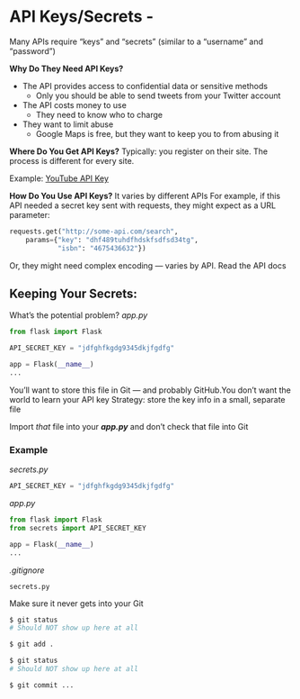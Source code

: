 # API Keys/Secrets - 

Many APIs require “keys” and “secrets” (similar to a “username” and “password”)

**Why Do They Need API Keys?**
- The API provides access to confidential data or sensitive methods
    - Only you should be able to send tweets from your Twitter account
- The API costs money to use
    - They need to know who to charge
- They want to limit abuse
    - Google Maps is free, but they want to keep you to from abusing it

**Where Do You Get API Keys?**
Typically: you register on their site. The process is different for every site.

Example: [YouTube API Key](https://console.developers.google.com/apis/credentials/)

**How Do You Use API Keys?**
It varies by different APIs
For example, if this API needed a secret key sent with requests, they might expect as a URL parameter:

```python
requests.get("http://some-api.com/search",
    params={"key": "dhf489tuhdfhdskfsdfsd34tg",
            "isbn": "4675436632"})
```

Or, they might need complex encoding — varies by API. Read the API docs

## Keeping Your Secrets:
What’s the potential problem?
_app.py_
```python
from flask import Flask

API_SECRET_KEY = "jdfghfkgdg9345dkjfgdfg"

app = Flask(__name__)
...
```

You’ll want to store this file in Git — and probably GitHub.You don’t want the world to learn your API key
Strategy: store the key info in a small, separate file

Import *that* file into your ***app.py*** and don’t check that file into Git

### Example
_secrets.py_
```python
API_SECRET_KEY = "jdfghfkgdg9345dkjfgdfg"
```

_app.py_
```python
from flask import Flask
from secrets import API_SECRET_KEY

app = Flask(__name__)
...
```

_.gitignore_
```
secrets.py
```

Make sure it never gets into your Git
```bash
$ git status
# Should NOT show up here at all

$ git add .

$ git status
# Should NOT show up here at all

$ git commit ...
```